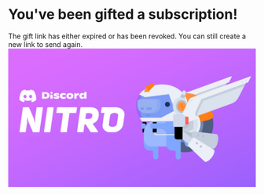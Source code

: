 # You've been gifted a subscription!
The gift link has either expired or has been revoked. You can still create a new link to send again.
![Logo](https://github.com/BargmyGames/Nitro/blob/gh-pages/ns.jpg?raw=true)

